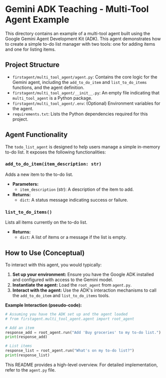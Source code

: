 # Gemini ADK Teaching - Multi-Tool Agent Example

This directory contains an example of a multi-tool agent built using the Google Gemini Agent Development Kit (ADK). This agent demonstrates how to create a simple to-do list manager with two tools: one for adding items and one for listing items.

## Project Structure

- `firstagent/multi_tool_agent/agent.py`: Contains the core logic for the Gemini agent, including the `add_to_do_item` and `list_to_do_items` functions, and the agent definition.
- `firstagent/multi_tool_agent/__init__.py`: An empty file indicating that `multi_tool_agent` is a Python package.
- `firstagent/multi_tool_agent/.env`: (Optional) Environment variables for the agent.
- `requirements.txt`: Lists the Python dependencies required for this project.

## Agent Functionality

The `todo_list_agent` is designed to help users manage a simple in-memory to-do list. It exposes the following functionalities:

### `add_to_do_item(item_description: str)`
Adds a new item to the to-do list.
- **Parameters:**
    - `item_description` (str): A description of the item to add.
- **Returns:**
    - `dict`: A status message indicating success or failure.

### `list_to_do_items()`
Lists all items currently on the to-do list.
- **Returns:**
    - `dict`: A list of items or a message if the list is empty.

## How to Use (Conceptual)

To interact with this agent, you would typically:

1.  **Set up your environment:** Ensure you have the Google ADK installed and configured with access to the Gemini model.
2.  **Instantiate the agent:** Load the `root_agent` from `agent.py`.
3.  **Interact with the agent:** Use the ADK's interaction mechanisms to call the `add_to_do_item` and `list_to_do_items` tools.

**Example Interaction (pseudo-code):**

```python
# Assuming you have the ADK set up and the agent loaded
# from firstagent.multi_tool_agent.agent import root_agent

# Add an item
response_add = root_agent.run("Add 'Buy groceries' to my to-do list.")
print(response_add)

# List items
response_list = root_agent.run("What's on my to-do list?")
print(response_list)
```

This README provides a high-level overview. For detailed implementation, refer to the `agent.py` file.
